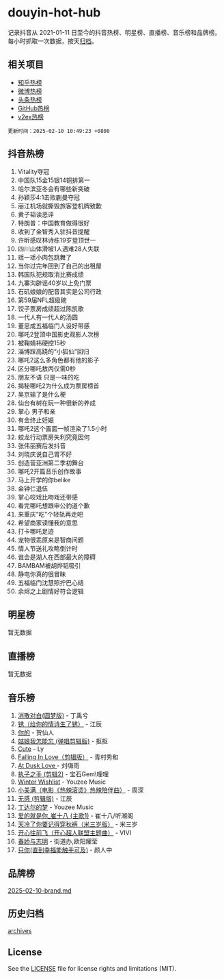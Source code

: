 # douyin-hot-hub

记录抖音从 2021-01-11 日至今的抖音热榜、明星榜、直播榜、音乐榜和品牌榜。每小时抓取一次数据，按天[归档](archives)。

## 相关项目

- [知乎热榜](https://github.com/lonnyzhang423/zhihu-hot-hub)
- [微博热榜](https://github.com/lonnyzhang423/weibo-hot-hub)
- [头条热榜](https://github.com/lonnyzhang423/toutiao-hot-hub)
- [GitHub热榜](https://github.com/lonnyzhang423/github-hot-hub)
- [v2ex热榜](https://github.com/lonnyzhang423/v2ex-hot-hub)


`更新时间：2025-02-10 10:49:23 +0800`

## 抖音热榜

1. Vitality夺冠
1. 中国队15金15银14铜排第一
1. 哈尔滨亚冬会有哪些新突破
1. 孙颖莎4:1击败蒯曼夺冠
1. 丽江机场就撕毁旅客登机牌致歉
1. 黄子韬读恶评
1. 特朗普：中国教育做得很好
1. 收到了金智秀入驻抖音提醒
1. 许昕感叹林诗栋19岁登顶世一
1. 四川山体滑坡1人遇难28人失联
1. 瑶一瑶小肉包跳舞了
1. 当你过完年回到了自己的出租屋
1. 韩国队犯规取消比赛成绩
1. 九寨沟辟谣40岁以上免门票
1. 石矶娘娘的配音其实是公司行政
1. 第59届NFL超级碗
1. 饺子票房成绩超过陈凯歌
1. 一代人有一代人的汤圆
1. 董思成五福临门人设好带感
1. 哪吒2登顶中国影史观影人次榜
1. 被鞠婧祎硬控15秒
1. 淄博踩高跷的“小狐仙”回归
1. 哪吒2这么多角色都有他的影子
1. 区分哪吒敖丙仅需0秒
1. 朋友不语 只是一味的吃
1. 揭秘哪吒2为什么成为票房榜首
1. 吴京输了是什么梗
1. 仙台有树在玩一种很新的养成
1. 掌心 男子和亲
1. 有金终止妊娠
1. 哪吒2这个画面一帧渲染了1.5小时
1. 蛟龙行动票房失利究竟因何
1. 张伟丽赛后发抖音
1. 刘晓庆说自己胃不好
1. 创造营亚洲第二季初舞台
1. 哪吒2开篇音乐创作故事
1. 马上开学的你belike
1. 金钟仁退伍
1. 掌心咬戏比吻戏还带感
1. 看完哪吒想跟申公豹道个歉
1. 来重庆“吃”个轻轨再走吧
1. 希望商家读懂我的意思
1. 打卡哪吒足迹
1. 宠物很乖原来是智商问题
1. 情人节送礼攻略倒计时
1. 谁会是湖人在西部最大的障碍
1. BAMBAM被胡烨韬吸引
1. 静电你真的很冒昧
1. 五福临门沈慧照拧巴心结
1. 余烬之上剧情好符合逻辑

## 明星榜

暂无数据

## 直播榜

暂无数据

## 音乐榜

1. [消散对白(圆梦版)](https://sf5-hl-cdn-tos.douyinstatic.com/obj/tos-cn-ve-2774/og4jB5I5IizzoZVAAAzWgBMAsMDWoArfwBOiFs) - 丁禹兮
1. [锈（给你的情诗生了锈）](https://sf5-hl-cdn-tos.douyinstatic.com/obj/tos-cn-ve-2774/o8a1PBtVqIYbPEGK6e5A4egedVMdm3fCIz6bbE) - 江辰
1. [你的](https://sf5-hl-cdn-tos.douyinstatic.com/obj/tos-cn-ve-2774/oYuIeKf42jB7sEV6B2upMdpYAgfrQWj0FeRegh) - 贺仙人
1. [姑娘我怎能忘 (弹唱剪辑版)](https://sf6-cdn-tos.douyinstatic.com/obj/tos-cn-ve-2774/okamwrBGEMz6illuEofAsMV4yzF5tVWbBiA5AI) - 抠抠
1. [Cute](https://sf5-hl-cdn-tos.douyinstatic.com/obj/tos-cn-ve-2774/o4IbIzHWKAAB4wsS5qMBRiiAlEBGTpQRNfFvuo) - Ly
1. [Falling In Love（剪辑版）](https://sf5-hl-cdn-tos.douyinstatic.com/obj/tos-cn-ve-2774/o8ajpA8zzgBPahbBIO8AcKGBLJezFCRd1wfP9f) - 青村秀和
1. [ At Dusk  Love ](https://sf5-hl-cdn-tos.douyinstatic.com/obj/tos-cn-ve-2774/o8CrpCf5CaYgI4ZrtQgMQAFEfuGqNnRSDQAPBc) - 刘嗨雨
1. [执子之手 (剪辑2)](https://sf5-hl-cdn-tos.douyinstatic.com/obj/tos-cn-ve-2774/oUoZLQjCc31XzqsBnBQUNgeKtYPBcgbFDwtfcu) - 宝石Gem\哩哩
1. [Winter Wishlist](https://sf5-hl-cdn-tos.douyinstatic.com/obj/tos-cn-ve-2774/oIIgUOeamCFCVAzxN6MFRLIBlLGpUqQxeeHrLE) - Youzee Music
1. [小美满（电影《热辣滚烫》热辣陪伴曲）](https://sf5-hl-cdn-tos.douyinstatic.com/obj/tos-cn-ve-2774/o0GAn2lSgfZIDUgtevCGDQYnFg4CwnrBaxbTZL) - 周深
1. [无感 (剪辑版)](https://sf5-hl-cdn-tos.douyinstatic.com/obj/tos-cn-ve-2774/o0eIsUzJBDlQaQFC5OFlgbMEZC1TFYBftOBn6p) - 江辰
1. [丁达尔的梦](https://sf6-cdn-tos.douyinstatic.com/obj/tos-cn-ve-2774/oMU3WirUZBVQkAC9ccG5P2IQirziZM2RTInUY) - Youzee Music
1. [爱的就是你_崔十八 (主歌1)](https://sf3-cdn-tos.douyinstatic.com/obj/tos-cn-ve-2774/oI5BO5DhFZ6UTcNCnZaOCBLtZ7WIMQGfgnXf5E) - 崔十八/听潮阁
1. [天冷了你要记得穿秋裤（米三岁版）](https://sf5-hl-cdn-tos.douyinstatic.com/obj/tos-cn-ve-2774/oQlIwVIDWiZ6BQilAorS7MA0AgCkQDvcZAdm1) - 米三岁
1. [开心往前飞（开心超人联盟主题曲）](https://sf5-hl-cdn-tos.douyinstatic.com/obj/tos-cn-ve-2774/9d8fb7c82cf1421fb93a9fe925275e0a) - VIVI
1. [春娇与志明](https://sf5-hl-cdn-tos.douyinstatic.com/obj/tos-cn-ve-2774/e530d8fceb7044b39707d7f9ff54add1) - 街道办,欧阳耀莹
1. [只你(直到幸福能触手可及)](https://sf5-hl-cdn-tos.douyinstatic.com/obj/tos-cn-ve-2774/o0lBkRDzFTeaVSUz3ZZSCBVtZ5DIMQGfgmEAuE) - 颜人中

## 品牌榜

[2025-02-10-brand.md](archives/2025-02-10-brand.md)

## 历史归档

[archives](archives)

## License

See the [LICENSE](LICENSE) file for license rights and limitations (MIT).
